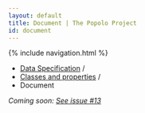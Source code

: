```yaml
---
layout: default
title: Document | The Popolo Project
id: document
---
```

{% include navigation.html %}

<ul class="breadcrumb">
  <li><a href="/specs/">Data Specification</a> <span class="divider">/</span></li>
  <li><a href="/specs/#classes-and-properties">Classes and properties</a> <span class="divider">/</span></li>
  <li class="active">Document</li>
</ul>

_Coming soon: [See issue #13](https://github.com/opennorth/popolo-spec/issues/13)_
